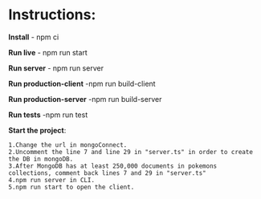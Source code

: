 # **Instructions**:

**Install** - npm ci

**Run live** - npm run start

**Run server** - npm run server

**Run production-client** -npm run build-client

**Run production-server** -npm run build-server

**Run tests** -npm run test

**Start the project**:

```
1.Change the url in mongoConnect.
2.Uncomment the line 7 and line 29 in "server.ts" in order to create the DB in mongoDB.
3.After MongoDB has at least 250,000 documents in pokemons collections, comment back lines 7 and 29 in "server.ts"
4.npm run server in CLI.
5.npm run start to open the client.
```
